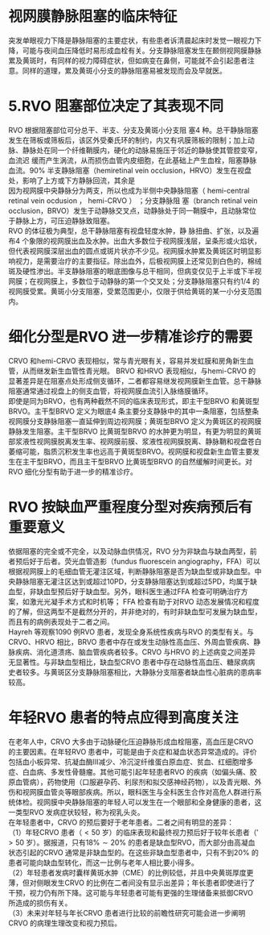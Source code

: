# 视网膜静脉阻塞的临床特征  
突发单眼视力下降是静脉阻塞的主要症状，有些患者诉清晨起床时发觉一眼视力下降，可能与夜间血压降低时易形成血栓有关。分支静脉阻塞发生在颞侧视网膜静脉累及黄斑时，有同样的视力障碍症状，但如病变在鼻侧，可能就不会引起患者注意。同样的道理，累及黄斑小分支的静脉阻塞易被发现而会及早就医。  
# $5.$RVO 阻塞部位决定了其表现不同  
RVO  根据阻塞部位可分总干、半支、分支及黄斑小分支阻 塞4 种。总干静脉阻塞发生在筛板或筛板后，该区外受秦氏环的制约，内又有巩膜筛板的限制；加上动脉、静脉处在同一个纤维鞘膜内，硬化的动脉易施压于邻近的静脉使其管腔变窄，血流迟 缓而产生涡流，从而损伤血管内皮细胞，在此基础上产生血栓，阻塞静脉血流。$90\%$ 半支静脉阻塞（hemiretinal vein occlusion，HRVO）发生在视盘处，影响了上方或下方静脉回流，其余是  
因为视网膜中央静脉分为两支，所以也成为半侧中央静脉阻塞（ hemi-central retinal vein ocdusion ， hemi-CRVO ） ；分支静脉阻 塞（branch retinal vein occlusion，BRVO）发生于动静脉交叉点，动静脉处于同一鞘膜中，且动脉常位于静脉上方，可压迫静脉致阻塞。  
RVO  的体征极为典型，总干静脉阻塞有视盘轻度水肿，静 脉扭曲、扩张，以及遍布4 个象限的视网膜出血及水肿。出血大多数位于视网膜浅层，呈条形或火焰状，但代表视网膜深层出血的圆点或斑片状亦不少见。视网膜水肿累及黄斑区时明显影响视力，是需要治疗的主要指征。除出血外，后极视网膜上还常见到白色的，棉绒斑及硬性渗出。半支静脉阻塞的眼底图像与总干相同，但病变仅见于上半或下半视网膜；在视网膜上，多数位于动静脉的第一个交叉处；分支静脉阻塞只有约1/4 的视网膜受累。黄斑小分支阻塞，受累范围更小，仅限于供给黄斑的某一小分支范围内。  
#  细化分型是RVO 进一步精准诊疗的需要  
CRVO 和hemi-CRVO 表现相似，常与青光眼有关，容易并发虹膜和房角新生血管，从而继发新生血管性青光眼。 BRVO 和HRVO 表现相似，与hemi-CRVO 的显著差异是在阻塞点处形成侧支循环，二者都容易继发视网膜新生血管。总干静脉 阻塞通常通过视盘上的侧支血管，将视网膜血流引入脉络膜循环。  
即使是同为BRVO，也有两种截然不同的临床表现形式，即主干型BRVO 和黄斑型BRVO。主干型BRVO 定义为眼底4 条主要分支静脉中的其中一条阻塞，包括整条视网膜分支静脉阻塞一直延伸到周边视网膜；黄斑型BRVO 定义为黄斑区的视网膜静脉发生阻塞。主干型BRVO 比黄斑型BRVO 的水肿更为明显，有更为明显的黄斑部浆液性视网膜脱离发生率、视网膜前膜、浆液性视网膜脱离、静脉鞘和视盘苍白萎缩可能，脂质沉积发生率也远高于黄斑型BRVO。视网膜和视盘新生血管主要发生在主干型BRVO，而且主干型BRVO 比黄斑型BRVO 的自然缓解时间更长。对RVO 细化分型有助于进一步的精准诊疗。  
# RVO 按缺血严重程度分型对疾病预后有重要意义  
依据阻塞的完全或不完全，以及动脉血供情况，RVO 分为非缺血与缺血两型，前者预后好于后者。荧光血管造影（fundus ﬂuorescein angiography，FFA）可以根据视网膜上的毛细血管无灌注区域，判断静脉阻塞是否为缺血型或非缺血型。中央静脉阻塞无灌注区达到或超过10PD，分支静脉阻塞达到或超过5PD，均属于缺血型，非缺血型预后好于缺血型。另外，眼科医生通过FFA  检查可明确治疗方案，如激光光凝手术方式和时机等； FFA  检查有助于对RVO 动态发展情况和程度的了解，但这两型不是截然分开的，并非绝对的，有时非缺血型可发展为缺血型，而且有的病例表现处于二者之间。  
Hayreh 等观察1090 例RVO 患者，发现全身系统性疾病与RVO 的类型有关。与CRVO、HRVO 相比，BRVO 患者中存在或发生动脉性高血压、外周血管疾病、静脉疾病、消化道溃疡、脑血管疾病者较多。CRVO 与HRVO 的上述病变之间差异无显著性。与非缺血型相比，缺血型CRVO 患者中存在动脉性高血压、糖尿病病史者较多。与黄斑区分支静脉阻塞相比，大静脉分支阻塞者缺血性心脏病的患病率较高。  
#  年轻RVO 患者的特点应得到高度关注  
在老年人中，CRVO 大多由于动脉硬化压迫静脉形成血栓阻塞，高血压是CRVO 的主要因素。在年轻RVO 患者中，可能是由于炎症和凝血状态异常造成的。评价包括血小板异常、抗凝血酶Ⅲ减少、冷沉淀纤维蛋白原血症、贫血、红细胞增多症、白血病、多发性骨髓瘤。其他可能引起年轻患者RVO 的疾病（如偏头痛、胶原血管病），药物使用（口服避孕药、利尿剂和拟交感神经药物），以及青光眼、外伤和视网膜血管炎等眼部疾病。所以，眼科医生与全科医生合作对高危人群进行系统体检。视网膜中央静脉阻塞的年轻人可以发生在一个眼部和全身健康的患者，这一类型RVO 发病症状较轻，称为视乳头炎。  
在年轻患者中，CRVO 的预后要好于老年患者。二者之间有明显的差异：  
（1）年轻CRVO 患者（$<50$ 岁）的临床表现和最终视力预后好于较年长患者（$'>50$ 岁）。据报道，只有$18\%\sim20\%$ 的患者是缺血型RVO，而大部分由高凝血状态引起的CRVO 通常是非缺血型的。在这些非缺血型患者中，只有不到$20\%$ 的患者可能向缺血型转化，而这一比例与老年人相比要小得多。  
（2）年轻患者发病时囊样黄斑水肿（CME）的比例较低，并且中央黄斑厚度更薄，但对侧眼发生CRVO 的比例在二者间没有显示出差异；年长患者即使进行了干预，视力仍有所下降。这可能与年轻患者可能有更强的生理储备来抵御CRVO 所造成的损伤有关。  
（3）未来对年轻与年长CRVO 患者进行比较的前瞻性研究可能会进一步阐明CRVO 的病理生理改变和视力预后。  